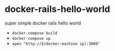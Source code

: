 # docker-rails-hello-world
super simple docker rails hello world

- `docker-compose build`
- `docker-compose up`
- `open "http://$(docker-machine ip):3000"`
